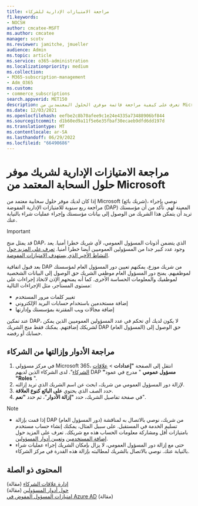 ```yaml
---
title: مراجعة الامتيازات الإدارية للشركاء
f1.keywords:
- NOCSH
author: cmcatee-MSFT
ms.author: cmcatee
manager: scotv
ms.reviewer: jamitche, jmueller
audience: Admin
ms.topic: article
ms.service: o365-administration
ms.localizationpriority: medium
ms.collection:
- M365-subscription-management
- Adm_O365
ms.custom:
- commerce_subscriptions
search.appverid: MET150
description: تعرف على كيفية مراجعة قائمة موفري الحلول المعتمدين من Microsoft (الشركاء) لتحديد امتيازات المسؤول لديهم، وكيفية إزالة هذه الامتيازات.
ms.date: 12/03/2021
ms.openlocfilehash: eefbe2c8b70afee9c1e24e4335a73488906bf844
ms.sourcegitcommit: d1b60ed9a11f5e6e35fbaf30ecaeb9dfd6dd197d
ms.translationtype: MT
ms.contentlocale: ar-SA
ms.lasthandoff: 06/29/2022
ms.locfileid: "66490686"
---
```

# <a name="review-microsoft-certified-cloud-solution-provider-partner-administrative-privileges"></a>مراجعة الامتيازات الإدارية لشريك موفر حلول السحابة المعتمد من Microsoft

إذا كان لديك موفر حلول سحابية معتمد من Microsoft (شريك بائع)، نوصي بإجراء مراجعة ربع سنوية للامتيازات الإدارية المفوضة (DAP) المعينة لهم. تأكد من أن مؤسستك تريد أن يتمكن هذا الشريك من الوصول إلى بيانات مؤسستك وإجراء عمليات شراء بالنيابة عنك.

> [!IMPORTANT]
> قد يمثل منح DAP، الذي يتضمن أذونات المسؤول العمومي، لأي شريك خطرا أمنيا. يعد وجود عدد كبير جدا من المسؤولين العموميين أيضا خطرا أمنيا. [تعرف على المزيد حول النشاط الأخير الذي يستهدف الامتيازات المفوضة](https://www.microsoft.com/security/blog/2021/10/25/nobelium-targeting-delegated-administrative-privileges-to-facilitate-broader-attacks/).

بعد قبول اتفاقية DAP من شريك موزع، يمكنهم تعيين دور المسؤول العام لمؤسستك لموظفيهم. يمنح دور المسؤول العام موظفي الشريك حق الوصول إلى البيانات الشخصية لموظفيك والمعلومات الحساسة الأخرى. كما أنه يمنحهم الإذن لاتخاذ إجراءات على مستوى المستأجر، مثل الإجراءات التالية:

- تغيير كلمات مرور المستخدم
- إضافة مستخدمين باستخدام حسابات البريد الإلكتروني
- إضافة مجالات ويب المقترنة بمؤسستك وإدارتها

عند تمكين DAP، لا يكون لديك أي تحكم في عدد المسؤولين العموميين الذين يمكن لشريكك إضافتهم. يمكنك فقط منح الشريك DAP (المسؤول العام) حق الوصول إلى حسابك أو رفضه.

## <a name="review-and-remove-roles-from-partners"></a>مراجعة الأدوار وإزالتها من الشركاء

1. في مركز مسؤولي Microsoft 365، انتقل إلى الصفحة **"إعدادات** > <a href="https://go.microsoft.com/fwlink/p/?linkid=2074649" target="_blank">علاقات الشركاء</a>". لدى الشركاء الذين لديهم DAP **"مسؤول عمومي** " مدرج في عمود **"Roles** ".
2. لإزالة دور المسؤول العمومي من شريك، ابحث عن اسم الشريك الذي تريد إزالته.
3. حدد الصف الذي يحتوي **على البائع** **كنوع العلاقة**.
4. في صفحة تفاصيل الشريك، حدد **"إزالة الأدوار**"، ثم حدد **"نعم**".

> [!NOTE]
>
> - إذا قمت بإزالة DAP (دور المسؤول العام) من شريك، نوصي بالاتصال به لمناقشة تسليم الخدمة في المستقبل. على سبيل المثال، يمكنك إنشاء حساب مستخدم بامتيازات أقل ومشاركة معلومات الحساب هذه مع شريكك. تعرف على المزيد حول [إضافة المستخدمين](../admin/add-users/add-users.md) [وتعيين أدوار المسؤولين](../admin/add-users/assign-admin-roles.md).
> - حتى مع إزالة دور المسؤول العمومي، لا يزال بإمكان الشريك إجراء عمليات شراء بالنيابة عنك. نوصي بالاتصال بالشريك لمطالبته بإزالة هذه القدرة في مركز الشركاء.

## <a name="related-content"></a>المحتوى ذو الصلة

[إدارة علاقات الشركاء](manage-partners.md) (مقالة)\
[حول أدوار المسؤولين](../admin/add-users/about-admin-roles.md) (مقالة)\
[امتيازات المسؤول المفوض في Azure AD](/partner-center/customers-revoke-admin-privileges#delegated-admin-privileges-in-azure-ad) (مقالة)
